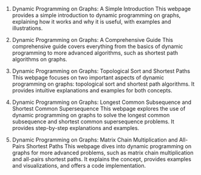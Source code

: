 

1. Dynamic Programming on Graphs: A Simple Introduction 
This webpage provides a simple introduction to dynamic programming on graphs, explaining how it works and why it is useful, with examples and illustrations.

2. Dynamic Programming on Graphs: A Comprehensive Guide 
This comprehensive guide covers everything from the basics of dynamic programming to more advanced algorithms, such as shortest path algorithms on graphs.

3. Dynamic Programming on Graphs: Topological Sort and Shortest Paths 
This webpage focuses on two important aspects of dynamic programming on graphs: topological sort and shortest path algorithms. It provides intuitive explanations and examples for both concepts.

4. Dynamic Programming on Graphs: Longest Common Subsequence and Shortest Common Supersequence 
This webpage explores the use of dynamic programming on graphs to solve the longest common subsequence and shortest common supersequence problems. It provides step-by-step explanations and examples.

5. Dynamic Programming on Graphs: Matrix Chain Multiplication and All-Pairs Shortest Paths 
This webpage dives into dynamic programming on graphs for more advanced problems, such as matrix chain multiplication and all-pairs shortest paths. It explains the concept, provides examples and visualizations, and offers a code implementation.